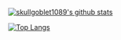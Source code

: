 [![skullgoblet1089's github stats](https://github-readme-stats.vercel.app/api?username=skullgoblet1089&show_icons=true&count_private=true&theme=dark)](https://vercel.com/skullgoblet1089/github-readme-stats-zlv8/86hBdJMmLMs7QUXThB2i5ZPgdU6t)

[![Top Langs](https://github-readme-stats.vercel.app/api/top-langs/?username=skullgoblet1089&count_private=true&theme=dark)](https://vercel.com/skullgoblet1089/github-readme-stats-zlv8/86hBdJMmLMs7QUXThB2i5ZPgdU6t)
